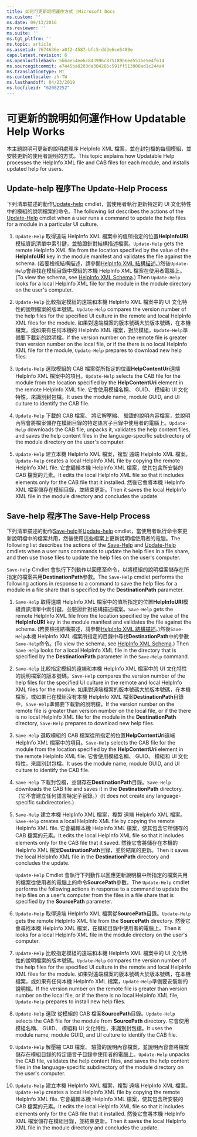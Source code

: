 ```yaml
---
title: 如何可更新說明運作方式 |Microsoft Docs
ms.custom: ''
ms.date: 09/13/2016
ms.reviewer: ''
ms.suite: ''
ms.tgt_pltfrm: ''
ms.topic: article
ms.assetid: 7674636e-a0f2-4587-bfc5-dd3e6ce5489e
caps.latest.revision: 6
ms.openlocfilehash: 5b6ae54ee6c843996c875189b6ee553be5e4f614
ms.sourcegitcommit: e7445ba8203da304286c591ff513900ad1c244a4
ms.translationtype: MT
ms.contentlocale: zh-TW
ms.lasthandoff: 04/23/2019
ms.locfileid: "62082252"
---
```

# <a name="how-updatable-help-works"></a><span data-ttu-id="4f72a-102">可更新的說明如何運作</span><span class="sxs-lookup"><span data-stu-id="4f72a-102">How Updatable Help Works</span></span>

<span data-ttu-id="4f72a-103">本主題說明可更新的說明處理序 HelpInfo XML 檔案，並在封包檔的每個模組，並安裝更新的使用者說明的方式。</span><span class="sxs-lookup"><span data-stu-id="4f72a-103">This topic explains how Updatable Help processes the HelpInfo XML file and CAB files for each module, and installs updated help for users.</span></span>

## <a name="the-update-help-process"></a><span data-ttu-id="4f72a-104">Update-help 程序</span><span class="sxs-lookup"><span data-stu-id="4f72a-104">The Update-Help Process</span></span>

<span data-ttu-id="4f72a-105">下列清單描述的動作[Update-help](/powershell/module/Microsoft.PowerShell.Core/Update-Help) cmdlet，當使用者執行更新特定的 UI 文化特性中的模組的說明檔案的命令。</span><span class="sxs-lookup"><span data-stu-id="4f72a-105">The following list describes the actions of the [Update-Help](/powershell/module/Microsoft.PowerShell.Core/Update-Help) cmdlet when a user runs a command to update the help files for a module in a particular UI culture.</span></span>

1. <span data-ttu-id="4f72a-106">`Update-Help` 取得遠端 HelpInfo XML 檔案中的值所指定的位置**HelpInfoURI**模組資訊清單中索引鍵，並驗證針對結構描述檔案。</span><span class="sxs-lookup"><span data-stu-id="4f72a-106">`Update-Help` gets the remote HelpInfo XML file from the location specified by the value of the **HelpInfoURI** key in the module manifest and validates the file against the schema.</span></span> <span data-ttu-id="4f72a-107">(若要檢視結構描述，請參閱[HelpInfo XML 結構描述](./helpinfo-xml-schema.md)。)然後`Update-Help`會尋找在模組目錄中模組的本機 HelpInfo XML 檔案在使用者電腦上。</span><span class="sxs-lookup"><span data-stu-id="4f72a-107">(To view the schema, see [HelpInfo XML Schema](./helpinfo-xml-schema.md).) Then `Update-Help` looks for a local HelpInfo XML file for the module in the module directory on the user's computer.</span></span>

2. <span data-ttu-id="4f72a-108">`Update-Help` 比較指定模組的遠端和本機 HelpInfo XML 檔案中的 UI 文化特性的說明檔案的版本號碼。</span><span class="sxs-lookup"><span data-stu-id="4f72a-108">`Update-Help` compares the version number of the help files for the specified UI culture in the remote and local HelpInfo XML files for the module.</span></span> <span data-ttu-id="4f72a-109">如果對遠端檔案的版本號碼大於版本號碼，在本機檔案，或如果有任何本機的 HelpInfo XML 檔案，對於模組，`Update-Help`準備要下載新的說明檔。</span><span class="sxs-lookup"><span data-stu-id="4f72a-109">If the version number on the remote file is greater than version number on the local file, or if the there is no local HelpInfo XML file for the module, `Update-Help` prepares to download new help files.</span></span>

3. <span data-ttu-id="4f72a-110">`Update-Help` 選取模組的 CAB 檔案從所指定的位置**HelpContentUri**遠端 HelpInfo XML 檔案中的項目。</span><span class="sxs-lookup"><span data-stu-id="4f72a-110">`Update-Help` selects the CAB file for the module from the location specified by the **HelpContentUri** element in the remote HelpInfo XML file.</span></span> <span data-ttu-id="4f72a-111">它會使用模組名稱、 GUID、 模組和 UI 文化特性，來識別封包檔。</span><span class="sxs-lookup"><span data-stu-id="4f72a-111">It uses the module name, module GUID, and UI culture to identify the CAB file.</span></span>

4. <span data-ttu-id="4f72a-112">`Update-Help` 下載的 CAB 檔案、 將它解壓縮、 驗證的說明內容檔案，並說明內容會將檔案儲存在模組目錄的特定語言子目錄中使用者的電腦上。</span><span class="sxs-lookup"><span data-stu-id="4f72a-112">`Update-Help` downloads the CAB file, unpacks it, validates the help content files, and saves the help content files in the language-specific subdirectory of the module directory on the user's computer.</span></span>

5. <span data-ttu-id="4f72a-113">`Update-Help` 建立本機 HelpInfo XML 檔案，複製 遠端 HelpInfo XML 檔案。</span><span class="sxs-lookup"><span data-stu-id="4f72a-113">`Update-Help` creates a local HelpInfo XML file by copying the remote HelpInfo XML file.</span></span> <span data-ttu-id="4f72a-114">它會編輯本機 HelpInfo XML 檔案，使其包含所安裝的 CAB 檔案的元素。</span><span class="sxs-lookup"><span data-stu-id="4f72a-114">It edits the local HelpInfo XML file so that it includes elements only for the CAB file that it installed.</span></span> <span data-ttu-id="4f72a-115">然後它會將本機 HelpInfo XML 檔案儲存在模組目錄，並結束更新。</span><span class="sxs-lookup"><span data-stu-id="4f72a-115">Then it saves the local HelpInfo XML file in the module directory and concludes the update.</span></span>

## <a name="the-save-help-process"></a><span data-ttu-id="4f72a-116">Save-help 程序</span><span class="sxs-lookup"><span data-stu-id="4f72a-116">The Save-Help Process</span></span>

<span data-ttu-id="4f72a-117">下列清單描述的動作[Save-help](/powershell/module/Microsoft.PowerShell.Core/Save-Help)並[Update-help](/powershell/module/Microsoft.PowerShell.Core/Update-Help) cmdlet，當使用者執行命令來更新說明檔中的檔案共用，然後使用這些檔案上更新說明檔使用者的電腦。</span><span class="sxs-lookup"><span data-stu-id="4f72a-117">The following list describes the actions of the [Save-Help](/powershell/module/Microsoft.PowerShell.Core/Save-Help) and [Update-Help](/powershell/module/Microsoft.PowerShell.Core/Update-Help) cmdlets when a user runs commands to update the help files in a file share, and then use those files to update the help files on the user's computer.</span></span>

<span data-ttu-id="4f72a-118">`Save-Help` Cmdlet 會執行下列動作以回應至命令，以將模組的說明檔案儲存在所指定的檔案共用**DestinationPath**參數。</span><span class="sxs-lookup"><span data-stu-id="4f72a-118">The `Save-Help` cmdlet performs the following actions in response to a command to save the help files for a module in a file share that is specified by the **DestinationPath** parameter.</span></span>

1. <span data-ttu-id="4f72a-119">`Save-Help` 取得遠端 HelpInfo XML 檔案中的值所指定的位置**HelpInfoURI**模組資訊清單中索引鍵，並驗證針對結構描述檔案。</span><span class="sxs-lookup"><span data-stu-id="4f72a-119">`Save-Help` gets  the remote HelpInfo XML file from the location specified by the value of the **HelpInfoURI** key in the module manifest and validates the file against the schema.</span></span> <span data-ttu-id="4f72a-120">(若要檢視結構描述，請參閱[HelpInfo XML 結構描述](./helpinfo-xml-schema.md)。)然後`Save-Help`本機 HelpInfo XML 檔案所指定的目錄中尋找**DestinationPath**中的參數`Save-Help`命令。</span><span class="sxs-lookup"><span data-stu-id="4f72a-120">(To view the schema, see [HelpInfo XML Schema](./helpinfo-xml-schema.md).) Then `Save-Help` looks for a local HelpInfo XML file in the directory that is specified by the **DestinationPath** parameter in the `Save-Help` command.</span></span>

2. <span data-ttu-id="4f72a-121">`Save-Help` 比較指定模組的遠端和本機 HelpInfo XML 檔案中的 UI 文化特性的說明檔案的版本號碼。</span><span class="sxs-lookup"><span data-stu-id="4f72a-121">`Save-Help` compares the version number of the help files for the specified UI culture in the remote and local HelpInfo XML files for the module.</span></span> <span data-ttu-id="4f72a-122">如果對遠端檔案的版本號碼大於版本號碼，在本機檔案，或如果已在模組沒有本機 HelpInfo XML 檔案**DestinationPath**目錄中，`Save-Help`準備要下載新的說明檔。</span><span class="sxs-lookup"><span data-stu-id="4f72a-122">If the version number on the remote file is greater than version number on the local file, or if the there is no local HelpInfo XML file for the module in the **DestinationPath** directory, `Save-Help` prepares to download new help files.</span></span>

3. <span data-ttu-id="4f72a-123">`Save-Help` 選取模組的 CAB 檔案從所指定的位置**HelpContentUri**遠端 HelpInfo XML 檔案中的項目。</span><span class="sxs-lookup"><span data-stu-id="4f72a-123">`Save-Help` selects the CAB file for the module from the location specified by the **HelpContentUri** element in the remote HelpInfo XML file.</span></span> <span data-ttu-id="4f72a-124">它會使用模組名稱、 GUID、 模組和 UI 文化特性，來識別封包檔。</span><span class="sxs-lookup"><span data-stu-id="4f72a-124">It uses the module name, module GUID, and UI culture to identify the CAB file.</span></span>

4. <span data-ttu-id="4f72a-125">`Save-Help` 下載封包檔，並儲存在**DestinationPath**目錄。</span><span class="sxs-lookup"><span data-stu-id="4f72a-125">`Save-Help` downloads the CAB file and saves it in the **DestinationPath** directory.</span></span> <span data-ttu-id="4f72a-126">（它不會建立任何語言特定子目錄。）</span><span class="sxs-lookup"><span data-stu-id="4f72a-126">(It does not create any language-specific subdirectories.)</span></span>

5. <span data-ttu-id="4f72a-127">`Save-Help` 建立本機 HelpInfo XML 檔案，複製 遠端 HelpInfo XML 檔案。</span><span class="sxs-lookup"><span data-stu-id="4f72a-127">`Save-Help` creates a local HelpInfo XML file by copying the remote HelpInfo XML file.</span></span> <span data-ttu-id="4f72a-128">它會編輯本機 HelpInfo XML 檔案，使其包含它所儲存的 CAB 檔案的元素。</span><span class="sxs-lookup"><span data-stu-id="4f72a-128">It edits the local HelpInfo XML file so that it includes elements only for the CAB file that it saved.</span></span> <span data-ttu-id="4f72a-129">然後它會將儲存在本機的 HelpInfo XML 檔案**DestinationPath**目錄，並於結尾的更新。</span><span class="sxs-lookup"><span data-stu-id="4f72a-129">Then it saves the local HelpInfo XML file in the  **DestinationPath** directory and concludes the update.</span></span>

   <span data-ttu-id="4f72a-130">`Update-Help` Cmdlet 會執行下列動作以回應更新說明檔中所指定的檔案共用的檔案從使用者的電腦上的命令**SourcePath**參數。</span><span class="sxs-lookup"><span data-stu-id="4f72a-130">The `Update-Help` cmdlet performs the following actions in response to a command to update the help files on a user's computer from the files in a file share that is specified by the **SourcePath** parameter.</span></span>

1. <span data-ttu-id="4f72a-131">`Update-Help` 取得遠端 HelpInfo XML 檔案從**SourcePath**目錄。</span><span class="sxs-lookup"><span data-stu-id="4f72a-131">`Update-Help` gets the remote HelpInfo XML file from the **SourcePath** directory.</span></span> <span data-ttu-id="4f72a-132">然後它會尋找本機 HelpInfo XML 檔案，在模組目錄中使用者的電腦上。</span><span class="sxs-lookup"><span data-stu-id="4f72a-132">Then it looks for a local HelpInfo XML file in the module directory on the user's computer.</span></span>

2. <span data-ttu-id="4f72a-133">`Update-Help` 比較指定模組的遠端和本機 HelpInfo XML 檔案中的 UI 文化特性的說明檔案的版本號碼。</span><span class="sxs-lookup"><span data-stu-id="4f72a-133">`Update-Help` compares the version number of the help files for the specified UI culture in the remote and local HelpInfo XML files for the module.</span></span> <span data-ttu-id="4f72a-134">如果對遠端檔案的版本號碼大於版本號碼，在本機檔案，或如果有任何本機 HelpInfo XML 檔案，`Update-Help`準備要安裝新的說明檔。</span><span class="sxs-lookup"><span data-stu-id="4f72a-134">If the version number on the remote file is greater than version number on the local file, or if the there is no local HelpInfo XML file, `Update-Help` prepares to install new help files.</span></span>

3. <span data-ttu-id="4f72a-135">`Update-Help` 選取 從模組的 CAB 檔案**SourcePath**目錄。</span><span class="sxs-lookup"><span data-stu-id="4f72a-135">`Update-Help` selects the CAB file for the module from **SourcePath** directory.</span></span> <span data-ttu-id="4f72a-136">它會使用模組名稱、 GUID、 模組和 UI 文化特性，來識別封包檔。</span><span class="sxs-lookup"><span data-stu-id="4f72a-136">It uses the module name, module GUID, and UI culture to identify the CAB file.</span></span>

4. <span data-ttu-id="4f72a-137">`Update-Help` 解壓縮 CAB 檔案、 驗證的說明內容檔案，並說明內容會將檔案儲存在模組目錄的特定語言子目錄中使用者的電腦上。</span><span class="sxs-lookup"><span data-stu-id="4f72a-137">`Update-Help` unpacks the CAB file, validates the help content files, and saves the help content files in the language-specific subdirectory of the module directory on the user's computer.</span></span>

5. <span data-ttu-id="4f72a-138">`Update-Help` 建立本機 HelpInfo XML 檔案，複製 遠端 HelpInfo XML 檔案。</span><span class="sxs-lookup"><span data-stu-id="4f72a-138">`Update-Help` creates a local HelpInfo XML file by copying the remote HelpInfo XML file.</span></span> <span data-ttu-id="4f72a-139">它會編輯本機 HelpInfo XML 檔案，使其包含所安裝的 CAB 檔案的元素。</span><span class="sxs-lookup"><span data-stu-id="4f72a-139">It edits the local HelpInfo XML file so that it includes elements only for the CAB file that it installed.</span></span> <span data-ttu-id="4f72a-140">然後它會將本機 HelpInfo XML 檔案儲存在模組目錄，並結束更新。</span><span class="sxs-lookup"><span data-stu-id="4f72a-140">Then it saves the local HelpInfo XML file in the module directory and concludes the update.</span></span>